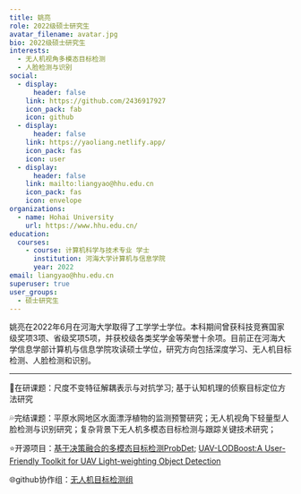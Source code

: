 ```yaml
---
title: 姚亮
role: 2022级硕士研究生
avatar_filename: avatar.jpg
bio: 2022级硕士研究生
interests:
  - 无人机视角多模态目标检测
  - 人脸检测与识别
social:
  - display:
      header: false
    link: https://github.com/2436917927
    icon_pack: fab
    icon: github
  - display:
      header: false
    link: https://yaoliang.netlify.app/
    icon_pack: fas
    icon: user
  - display:
      header: false
    link: mailto:liangyao@hhu.edu.cn
    icon_pack: fas
    icon: envelope
organizations:
  - name: Hohai University
    url: https://www.hhu.edu.cn/
education:
  courses:
    - course: 计算机科学与技术专业 学士
      institution: 河海大学计算机与信息学院
      year: 2022
email: liangyao@hhu.edu.cn
superuser: true
user_groups:
  - 硕士研究生
---
```

姚亮在2022年6月在河海大学取得了工学学士学位。本科期间曾获科技竞赛国家级奖项3项、省级奖项5项，并获校级各类奖学金等荣誉十余项。目前正在河海大学信息学部计算机与信息学院攻读硕士学位，研究方向包括深度学习、无人机目标检测、人脸检测和识别。

- - -

💨在研课题：尺度不变特征解耦表示与对抗学习; 基于认知机理的侦察目标定位方法研究

💦完结课题：平原水网地区水面漂浮植物的监测预警研究；无人机视角下轻量型人脸检测与识别研究；复杂背景下无人机多模态目标检测与跟踪关键技术研究；

⭐开源项目：[基于决策融合的多模态目标检测ProbDet](https://github.com/2436917927/ProbDet);
[UAV-LODBoost:A User-Friendly Toolkit for UAV Light-weighting Object Detection](https://github.com/2436917927/UAV-LODBoost)

🌐github协作组：[无人机目标检测组](https://github.com/UAVDetectionGroup)

